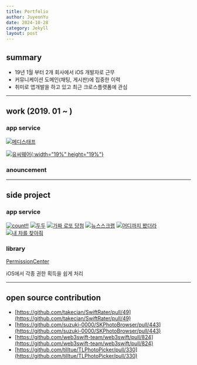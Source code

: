 ```yaml
---
title: Portfolio
author: JuyeonYu
date: 2024-10-28
category: Jekyll
layout: post
---
```


## summary
- 19년 1월 부터 2개 회사에서 iOS 개발자로 근무
- 커뮤니케이션 도메인(채팅, 게시판)에 집중한 이력
- 취미로 앱개발을 하고 있고 최근 크로스플랫폼에 관심

----

work (2019. 01 ~ )
----
### app service
[![메디스태프](https://is1-ssl.mzstatic.com/image/thumb/Purple211/v4/18/30/92/18309248-61a1-9c0f-a463-965a537e8463/AppIcon-0-0-1x_U007emarketing-0-10-0-85-220.png/135x135bb.png "메디스태프")](2024-10-29-메디스태프.html)
<!-- [![유씨웨어](https://ucworks.io/wp-content/uploads/2021/06/cropped-favicon-1.png "유씨웨어"){:width="20%"}](2024-10-29-유씨웨어.html) -->
[![유씨웨어](https://ucworks.io/wp-content/uploads/2021/01/symbol.png "유씨웨어"){:width="19%" height="19%"}](2024-10-29-유씨웨어.html)


### anouncement


-----

side project
----

### app service
[![count!!](https://is1-ssl.mzstatic.com/image/thumb/Purple211/v4/e8/4a/3e/e84a3e9f-9fdc-3b57-fb58-1e0033adb6ba/AppIcon-0-0-1x_U007epad-0-85-220.png/135x135bb.png "count!!")](2024-10-28-count!!.html)
[![두두](https://is1-ssl.mzstatic.com/image/thumb/Purple221/v4/d2/65/8b/d2658b89-f18e-8306-dafb-c413ec8d644d/AppIcon-0-0-1x_U007emarketing-0-7-0-0-85-220.png/135x135bb.png "두두")](2024-10-28-두두.html)
[![가짜 로또 당첨](https://is1-ssl.mzstatic.com/image/thumb/Purple125/v4/b3/6c/3a/b36c3a9a-1d9e-387f-006e-cf7713632021/AppIcon-1x_U007emarketing-0-7-0-85-220.png/135x135bb.png "가짜 로또 당첨")](2024-10-28-가짜로또당첨.html)
[![뉴스스크랩](https://is1-ssl.mzstatic.com/image/thumb/Purple211/v4/40/2e/b0/402eb016-7aee-e2da-702b-c55b77565e58/AppIcon-0-0-1x_U007emarketing-0-7-0-85-220.png/135x135bb.png "뉴스스크랩")](2024-10-28-뉴스스크랩.html)
[![어디까지 봤더라](https://is1-ssl.mzstatic.com/image/thumb/Purple114/v4/2b/4e/d6/2b4ed692-81cd-33f2-b295-35384cfe2fec/AppIcon-1x_U007emarketing-0-7-0-85-220.png/135x135bb.png "어디까지 봤더라")](2024-10-28-어디까지봤더라.html)
[![내 차를 찾아줘](https://is1-ssl.mzstatic.com/image/thumb/Purple124/v4/36/42/25/364225d2-6d53-e278-cc86-b70355691e18/AppIcon-1x_U007emarketing-0-7-0-85-220.png/135x135bb.png "내 차를 찾아줘")](2024-10-28-내차를찾아줘.html)

### library
[PermissionCenter](https://github.com/JuyeonYu/PermissionCenter)

iOS에서 각종 권한 획득을 쉽게 처리

----

open source contribution
----
- [https://github.com/takecian/SwiftRater/pull/49](https://github.com/takecian/SwiftRater/pull/49)
- [https://github.com/suzuki-0000/SKPhotoBrowser/pull/443](https://github.com/suzuki-0000/SKPhotoBrowser/pull/443)
- [https://github.com/web3swift-team/web3swift/pull/824](https://github.com/web3swift-team/web3swift/pull/824)
- [https://github.com/tilltue/TLPhotoPicker/pull/330](https://github.com/tilltue/TLPhotoPicker/pull/330)

